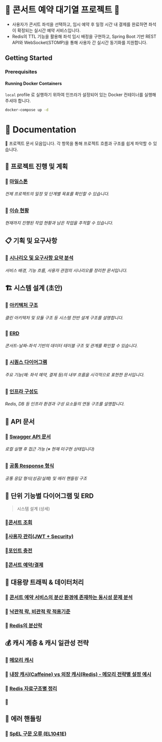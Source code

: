 # 🥥 콘서트 예약 대기열 프로젝트 🥁

- 사용자가 콘서트 좌석을 선택하고, 임시 예약 후 일정 시간 내 결제를 완료하면 좌석이 확정되는 실시간 예약 서비스입니다.
- Redis의 TTL 기능을 활용해 좌석 임시 배정을 구현하고, Spring Boot 기반 REST API와 WebSocket(STOMP)을 통해 사용자 간 실시간 동기화를 지원합니다.

## Getting Started

### Prerequisites

#### Running Docker Containers

`local` profile 로 실행하기 위하여 인프라가 설정되어 있는 Docker 컨테이너를 실행해주셔야 합니다.

```bash
docker-compose up -d
```

# 📰 Documentation

🎯 프로젝트 문서 모음입니다. 각 항목을 통해 프로젝트 흐름과 구조를 쉽게 파악할 수 있습니다.

## 📌 프로젝트 진행 및 계획
### 🔗 [마일스톤](https://github.com/SMJin/voyage-ConcertReservation/milestones)  
###### 전체 프로젝트의 일정 및 단계별 목표를 확인할 수 있습니다.
### 🔗 [이슈 현황](https://github.com/SMJin/voyage-ConcertReservation/issues)  
###### 현재까지 진행된 작업 현황과 남은 작업을 추적할 수 있습니다.

## 📋 기획 및 요구사항
### 📝 [시나리오 및 요구사항 요약 분석](docs/requirement-analysis.md)  
###### 서비스 배경, 기능 흐름, 사용자 관점의 시나리오를 정리한 문서입니다.

## 🏗 시스템 설계 (초안)
### 🧩 [아키텍처 구조](docs/architecture.md)  
###### 클린 아키텍처 및 모듈 구조 등 시스템 전반 설계 구조를 설명합니다.
### 🧩 [ERD](docs/erd.md)  
###### 콘서트-날짜-좌석 기반의 데이터 테이블 구조 및 관계를 확인할 수 있습니다.
### 🧩 [시퀀스 다이어그램](docs/sequence-diagram.md)  
###### 주요 기능(예: 좌석 예약, 결제 등)의 내부 흐름을 시각적으로 표현한 문서입니다.
### 🧩 [인프라 구성도](docs/infra-configuration.md)  
###### Redis, DB 등 인프라 환경과 구성 요소들의 연동 구조를 설명합니다.

## 📡 API 문서
### 📖 [Swagger API 문서](http://localhost:8080/swagger-ui.html)  
###### 로컬 실행 후 접근 가능 (※ 현재 미구현 상태입니다)
### 📖 [공통 Response 형식](docs/response.md)  
###### 공통 응답 형식(성공/실패) 및 에러 핸들링 구조

## 🐝 단위 기능별 다이어그램 및 ERD
> 시스템 설계 (상세)
### 🍯[콘서트 조회](docs/diagram-erd/read-consert.md)
### 🍯[사용자 관리(JWT + Security)](docs/diagram-erd/jwt-security.md)
### 🍯[포인트 충전](docs/diagram-erd/point-charge.md)
### 🍯[콘서트 예약/결제](docs/diagram-erd/reserve-payment.md)

## 🦢 대용량 트래픽 & 데이터처리
### 🦆 [콘서트 예약 서비스의 분산 환경에 존재하는 동시성 문제 분석](docs/massive-traffic-data-manufacture/1-concurrency-issue.md)
### 🦆 [낙관적 락, 비관적 락 적용기준](docs/massive-traffic-data-manufacture/2-optimistic-pessimistic-lock.md)
### 🦆 [Redis의 분산락](docs/massive-traffic-data-manufacture/3-redis-distributed-lock.md)

## 💰 캐시 계층 & 캐시 일관성 전략
### 💸 [메모리 캐시](docs/massive-traffic-data-manufacture/4-1-memory-cache.md)
### 💸 [내장 캐시(Caffeine) vs 외장 캐시(Redis) - 메모리 전략별 설정 예시](docs/massive-traffic-data-manufacture/4-2-memory-cache.md)
### 💸 [Redis 자료구조별 정리](docs/massive-traffic-data-manufacture/5-1-about-redis.md)
### 💸 

## 🐞 에러 핸들링
### 🐛 [SpEL 구문 오류 (EL1041E)](docs/error/fix-0_4/1-SpEL%20구문%20오류%20(EL1041E).md)
